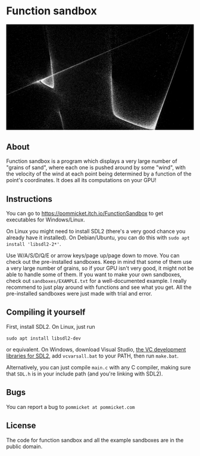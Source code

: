 # Function sandbox

![A screenshot of function sandbox, specifically from sandbox 02](example.png)

## About

Function sandbox is a program which displays a very large number of "grains of sand", where
each one is pushed around by some "wind", with the velocity of the wind at each point being determined
by a function of the point's coordinates.
It does all its computations on your GPU!

## Instructions

You can go to https://pommicket.itch.io/FunctionSandbox to get executables
for Windows/Linux.

On Linux you might need to install SDL2 (there's a very good chance you already have it installed). On Debian/Ubuntu,
you can do this with `sudo apt install 'libsdl2-2*'`.

Use W/A/S/D/Q/E or arrow keys/page up/page down to move.
You can check out the pre-installed sandboxes. Keep in mind that some of them use a very large number
of grains, so if your GPU isn't very good, it might not be able to handle some of them.
If you want to make your own sandboxes, check out `sandboxes/EXAMPLE.txt` for a well-documented
example.
I really recommend to just play around with functions and see what you get.
All the pre-installed sandboxes were just made with trial and error.

## Compiling it yourself

First, install SDL2. On Linux, just run

```
sudo apt install libsdl2-dev
```

or equivalent. On Windows, download Visual Studio, [the VC development libraries for SDL2](https://libsdl.org/release/SDL2-devel-2.0.16-VC.zip),
add `vcvarsall.bat` to your PATH, then run `make.bat`.

Alternatively, you can just compile `main.c` with any C compiler, making sure that `SDL.h` is in your include path (and you're linking with SDL2).

## Bugs

You can report a bug to `pommicket at pommicket.com`

## License

The code for function sandbox and all the example sandboxes are in the public domain.
